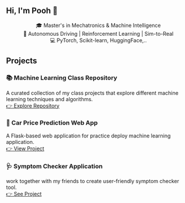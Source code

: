 ## Hi, I'm Pooh 👋


<p align="center">
  🎓 Master's in Mechatronics & Machine Intelligence <br>
  🚗 Autonomous Driving | Reinforcement Learning | Sim-to-Real  <br>
  💻 PyTorch, Scikit-learn, HuggingFace,.. <br>
</p>


## Projects

### 📚 Machine Learning Class Repository
A curated collection of my class projects that explore different machine learning techniques and algorithms.  
[👉 Explore Repository](https://github.com/PoohNB/MachineLearning)

### 🚗 Car Price Prediction Web App
A Flask-based web application for practice deploy machine learning application.  
[👉 View Project](https://github.com/PoohNB/ML-flask-web-application/tree/main)

### 🩺 Symptom Checker Application
work together with my friends to create user-friendly symptom checker tool.  
[👉 See Project](https://github.com/Tonpattra/Symptom-Checker-Application/tree/main)

<!--
